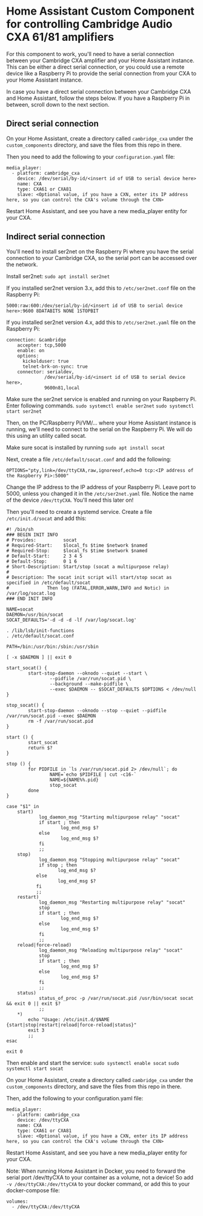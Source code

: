 # Home Assistant Custom Component for controlling Cambridge Audio CXA 61/81 amplifiers

For this component to work, you'll need to have a serial connection between your Cambridge CXA amplifier and your Home Assistant instance.
This can be either a direct serial connection, or you could use a remote device like a Raspberry Pi to provide the serial connection from your CXA to your Home Assistant instance. 

In case you have a direct serial connection between your Cambridge CXA and Home Assistant, follow the steps below. If you have a Raspberry Pi in between, scroll down to the next section.

## Direct serial connection

On your Home Assistant, create a directory called `cambridge_cxa` under the `custom_components` directory, and save the files from this repo in there.

Then you need to add the following to your `configuration.yaml` file:

```
media_player:
  - platform: cambridge_cxa
    device: /dev/serial/by-id/<insert id of USB to serial device here>
    name: CXA
    type: CXA61 or CXA81
    slave: <Optional value, if you have a CXN, enter its IP address here, so you can control the CXA's volume through the CXN>
```

Restart Home Assistant, and see you have a new media_player entity for your CXA.


## Indirect serial connection

You'll need to install ser2net on the Raspberry Pi where you have the serial connection to your Cambridge CXA, so the serial port can be accessed over the network.

Install ser2net: `sudo apt install ser2net`

If you installed ser2net version 3.x, add this to `/etc/ser2net.conf` file on the Raspberry Pi:

```
5000:raw:600:/dev/serial/by-id/<insert id of USB to serial device here>:9600 8DATABITS NONE 1STOPBIT
```

If you installed ser2net version 4.x, add this to `/etc/ser2net.yaml` file on the Raspberry Pi:

```
connection: &cambridge
    accepter: tcp,5000
    enable: on
    options:
      kickolduser: true
      telnet-brk-on-sync: true
    connector: serialdev,
              /dev/serial/by-id/<insert id of USB to serial device here>,
              9600n81,local
```

Make sure the ser2net service is enabled and running on your Raspberry Pi. Enter following commands.
`sudo systemctl enable ser2net`
`sudo systemctl start ser2net`

Then, on the PC/Raspberry Pi/VM/... where your Home Assistant instance is running, we'll need to connect to the serial on the Raspberry Pi. We will do this using an utility called socat.

Make sure socat is installed by running `sudo apt install socat`

Next, create a file `/etc/default/socat.conf` and add the following:

```
OPTIONS="pty,link=/dev/ttyCXA,raw,ignoreeof,echo=0 tcp:<IP address of the Raspberry Pi>:5000"
```

Change the IP address to the IP address of your Raspberry Pi. Leave port to 5000, unless you changed it in the `/etc/ser2net.yaml` file.
Notice the name of the device `/dev/ttyCXA`. You'll need this later on!

Then you'll need to create a systemd service. Create a file `/etc/init.d/socat` and add this:

```
#! /bin/sh
### BEGIN INIT INFO
# Provides:          socat
# Required-Start:    $local_fs $time $network $named
# Required-Stop:     $local_fs $time $network $named
# Default-Start:     2 3 4 5
# Default-Stop:      0 1 6
# Short-Description: Start/stop (socat a multipurpose relay)
#
# Description: The socat init script will start/stop socat as specified in /etc/default/socat
#              Then log (FATAL,ERROR,WARN,INFO and Notic) in /var/log/socat.log
### END INIT INFO

NAME=socat
DAEMON=/usr/bin/socat
SOCAT_DEFAULTS='-d -d -d -lf /var/log/socat.log'

. /lib/lsb/init-functions
. /etc/default/socat.conf

PATH=/bin:/usr/bin:/sbin:/usr/sbin

[ -x $DAEMON ] || exit 0

start_socat() {
        start-stop-daemon --oknodo --quiet --start \
                --pidfile /var/run/socat.pid \
                --background --make-pidfile \
                --exec $DAEMON -- $SOCAT_DEFAULTS $OPTIONS < /dev/null
}

stop_socat() {
        start-stop-daemon --oknodo --stop --quiet --pidfile /var/run/socat.pid --exec $DAEMON
        rm -f /var/run/socat.pid
}

start () {
        start_socat
        return $?
}

stop () {
        for PIDFILE in `ls /var/run/socat.pid 2> /dev/null`; do
                NAME=`echo $PIDFILE | cut -c16-`
                NAME=${NAME%%.pid}
                stop_socat
        done
}

case "$1" in
    start)
            log_daemon_msg "Starting multipurpose relay" "socat"
            if start ; then
                    log_end_msg $?
            else
                    log_end_msg $?
            fi
            ;;
    stop)
            log_daemon_msg "Stopping multipurpose relay" "socat"
            if stop ; then
                   log_end_msg $?
           else
                   log_end_msg $?
           fi
           ;;
    restart)
            log_daemon_msg "Restarting multipurpose relay" "socat"
            stop
            if start ; then
                    log_end_msg $?
            else
                    log_end_msg $?
            fi
            ;;
    reload|force-reload)
            log_daemon_msg "Reloading multipurpose relay" "socat"
            stop
            if start ; then
                    log_end_msg $?
            else
                    log_end_msg $?
            fi
            ;;
    status)
            status_of_proc -p /var/run/socat.pid /usr/bin/socat socat && exit 0 || exit $?
            ;;
    *)
        echo "Usage: /etc/init.d/$NAME {start|stop|restart|reload|force-reload|status}"
        exit 3
        ;;
esac

exit 0
```

Then enable and start the service:
`sudo systemctl enable socat`
`sudo systemctl start socat`

On your Home Assistant, create a directory called `cambridge_cxa` under the `custom_components` directory, and save the files from this repo in there.

Then, add the following to your configuration.yaml file:

```
media_player:
  - platform: cambridge_cxa
    device: /dev/ttyCXA
    name: CXA
    type: CXA61 or CXA81
    slave: <Optional value, if you have a CXN, enter its IP address here, so you can control the CXA's volume through the CXN>
```

Restart Home Assistant, and see you have a new media_player entity for your CXA.

Note: When running Home Assistant in Docker, you need to forward the serial port /dev/ttyCXA to your container as a volume, not a device! So add `-v /dev/ttyCXA:/dev/ttyCXA` to your docker command, or add this to your docker-compose file:
```
volumes:
  - /dev/ttyCXA:/dev/ttyCXA
```

